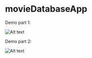 # movieDatabaseApp
Demo part 1: 

![Alt text](/demo/movieDemo01.gif?raw=true "movieDemo01")

Demo part 2: 

![Alt text](/demo/movieDemo02.gif?raw=true "movieDemo01")



